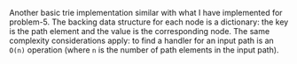 Another basic trie implementation similar with what I have implemented for problem-5. The backing data structure for each node is a dictionary: the key is the path element and the value is the corresponding node. The same complexity considerations apply: to find a handler for an input path is an `O(n)` operation (where `n` is the number of path elements in the input path).